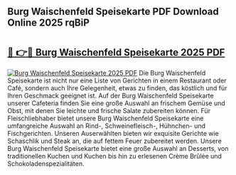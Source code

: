 ## Burg Waischenfeld Speisekarte PDF Download Online 2025 rqBiP

# <h2><a href="http://gcdlbc3.nevu.top/?p=Burg+Waischenfeld+Speisekarte">🔗 👉🔴 Burg Waischenfeld Speisekarte 2025 PDF</a></h2>

[![Burg Waischenfeld Speisekarte 2025 PDF](https://i.imgur.com/dBaPXMq.png)](http://gcdlbc3.nevu.top/?p=Burg+Waischenfeld+Speisekarte)
Die Burg Waischenfeld Speisekarte ist nicht nur eine Liste von Gerichten in einem Restaurant oder Café, sondern auch Ihre Gelegenheit, etwas zu finden, das köstlich und für Ihren Geschmack geeignet ist. Auf der Burg Waischenfeld Speisekarte unserer Cafeteria finden Sie eine große Auswahl an frischem Gemüse und Obst, mit denen Sie leichte und frische Salate zubereiten können. Für Fleischliebhaber bietet unsere Burg Waischenfeld Speisekarte eine umfangreiche Auswahl an Rind-, Schweinefleisch-, Hühnchen- und Fischgerichten. Unseren Auserwählten bieten wir exquisite Gerichte wie Schaschlik und Steak an, die auf fettem Feuer zubereitet werden. Unsere Burg Waischenfeld Speisekarte bietet eine große Auswahl an Desserts, von traditionellen Kuchen und Kuchen bis hin zu erlesenen Crème Brûlée und Schokoladenspezialitäten.
